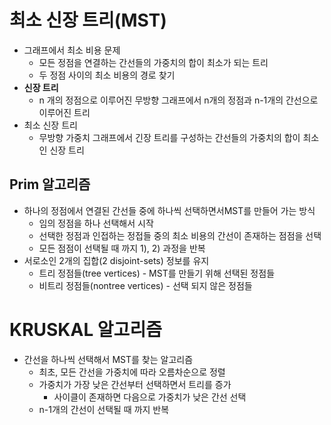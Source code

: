 # 최소 신장 트리(MST)

- 그래프에서 최소 비용 문제
  - 모든 정점을 연결하는 간선들의 가중치의 합이 최소가 되는 트리
  - 두 정점 사이의 최소 비용의 경로 찾기
- **신장 트리**
  - n 개의 정점으로 이루어진 무방향 그래프에서 n개의 정점과 n-1개의 간선으로 이루어진 트리
- 최소 신장 트리
  - 무방향 가중치 그래프에서 긴장 트리를 구성하는 간선들의 가중치의 합이 최소인 신장 트리



## Prim 알고리즘

- 하나의 정점에서 연결된 간선들 중에 하나씩 선택하면서MST를 만들어 가는 방식
  - 임의 정점을 하나 선택해서 시작
  - 선택한 정점과 인접하는 정접들 중의 최소 비용의 간선이 존재하는 점점을 선택
  - 모든 점점이 선택될 때 까지 1), 2) 과정을 반복
- 서로소인 2개의 집합(2 disjoint-sets) 정보를 유지
  - 트리 정점들(tree vertices) - MST를 만들기 위해 선택된 정점들
  - 비트리 정점들(nontree vertices) - 선택 되지 않은 정점들



# KRUSKAL 알고리즘

- 간선을 하나씩 선택해서 MST를 찾는 알고리즘
  - 최초, 모든 간선을 가중치에 따라 오름차순으로 정렬
  - 가중치가 가장 낮은 간선부터 선택하면서 트리를 증가
    - 사이클이 존재하면 다음으로 가중치가 낮은 간선 선택
  - n-1개의 간선이 선택될 때 까지 반복

```
```


